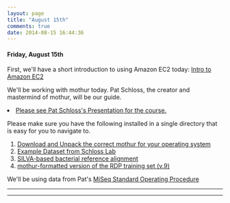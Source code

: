 ```yaml
---
layout: page
title: "August 15th"
comments: true
date: 2014-08-15 16:44:36
---
```


#### Friday, August 15th

First, we'll have a short introduction to using Amazon EC2 today: [Intro to Amazon EC2](https://edamame-course.github.io/docs/intro_to_ec2_instance.html)

We'll be working with mothur today.  Pat Schloss, the creator and mastermind of mothur, will be our guide.

<li><a href="http://pschloss.github.io/2014_08_15-mothur/#1">Please see Pat Schloss's Presentation for the course.</a></li>

Please make sure you have the following installed in a single directory that is easy for you to navigate to.

1. [Download and Unpack the correct mothur for your operating system](http://www.mothur.org/wiki/Download_mothur)
2. [Example Dataset from Schloss Lab](http://www.mothur.org/w/images/d/d6/MiSeqSOPData.zip)
3. [SILVA-based bacterial reference alignment](http://www.mothur.org/w/images/9/98/Silva.bacteria.zip)
4. [mothur-formatted version of the RDP training set (v.9)](http://www.mothur.org/w/images/5/59/Trainset9_032012.pds.zip)

We'll be using data from Pat's [MiSeq Standard Operating Procedure](http://www.mothur.org/wiki/MiSeq_SOP)

-----------------------------------------------
-----------------------------------------------
